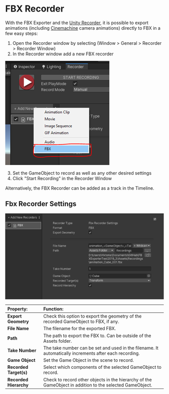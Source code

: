 # FBX Recorder

With the FBX Exporter and the [Unity Recorder](https://docs.unity3d.com/Packages/com.unity.recorder@2.1/index.html), it is possible to export animations (including [Cinemachine](https://docs.unity3d.com/Packages/com.unity.cinemachine@2.3/manual/index.html) camera animations) directly to FBX in a few easy steps:

1. Open the Recorder window by selecting (Window > General > Recorder > Recorder Window)
2. In the Recorder window add a new FBX recorder

![](images/FBXExporter_AddRecorder.png)

3. Set the GameObject to record as well as any other desired settings
4. Click "Start Recording" in the Recorder Window

Alternatively, the FBX Recorder can be added as a track in the Timeline.

## Fbx Recorder Settings

![](images/FBXExporter_RecorderSettings.png)

| Property:                     | Function:                                                    |
| :---------------------------- | :----------------------------------------------------------- |
| __Export Geometry__              | Check this option to export the geometry of the recorded GameObject to FBX, if any. |
| __File Name__            | The filename for the exported FBX. |
| __Path__                 | The path to export the FBX to. Can be outside of the Assets folder. |
| __Take Number__          | The take number can be set and used in the filename. It automatically increments after each recording. |
| __Game Object__ | Set the Game Object in the scene to record. |
| __Recorded Target(s)__     | Select which components of the selected GameObject to record. |
| __Recorded Hierarchy__     | Check to record other objects in the hierarchy of the GameObject in addition to the selected GameObject. |
